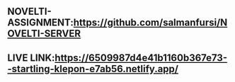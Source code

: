 ## NOVELTI-ASSIGNMENT:https://github.com/salmanfursi/NOVELTI-SERVER
## LIVE LINK:https://6509987d4e41b1160b367e73--startling-klepon-e7ab56.netlify.app/
